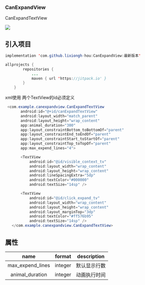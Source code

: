 ### CanExpandView
CanExpandTextView


[![](https://jitpack.io/v/lixiongh-hou/CanExpandView.svg)](https://jitpack.io/#lixiongh-hou/CanExpandView)

## 引入项目

```java
implementation 'com.github.lixiongh-hou:CanExpandView:最新版本'
```
```java
allprojects {
		repositories {
			...
			maven { url 'https://jitpack.io' }
		}
	}
```

xml使用 两个TextView的id必须定义
 
 ```java
  <com.example.canexpandview.CanExpandTextView
        android:id="@+id/canExpandTextView"
        android:layout_width="match_parent"
        android:layout_height="wrap_content"
        app:animal_duration="300"
        app:layout_constraintBottom_toBottomOf="parent"
        app:layout_constraintEnd_toEndOf="parent"
        app:layout_constraintStart_toStartOf="parent"
        app:layout_constraintTop_toTopOf="parent"
        app:max_expend_lines="4">

        <TextView
            android:id="@id/visible_context_tv"
            android:layout_width="wrap_content"
            android:layout_height="wrap_content"
            android:lineSpacingExtra="5dp"
            android:textColor="#000000"
            android:textSize="14sp" />

        <TextView
            android:id="@id/click_expand_tv"
            android:layout_width="wrap_content"
            android:layout_height="wrap_content"
            android:layout_marginTop="3dp"
            android:textColor="#ff576b95"
            android:textSize="14sp" />
    </com.example.canexpandview.CanExpandTextView>
 ```
 ## 属性

|            name             |  format   |   description    |
| :-------------------------: | :-------: | :--------------: |
|         max_expend_lines    |  integer  |     默认显示行数 |
|       animal_duration       | integer   |     动画执行时间  |

    
